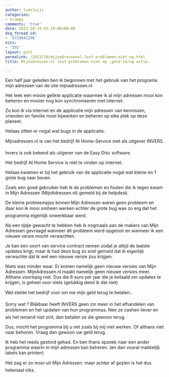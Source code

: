 ```yaml
---
author: tvdsluijs
categories:
- Grumpy
comments: 'true'
date: 2013-10-19 03:19:00+00:00
dsq_thread_id:
- '5733641296'
hits:
- '555'
layout: post
permalink: /2013/10/mijnadressennl-lost-problemen-niet-op.html
title: Mijnadressen.nl lost problemen niet op ,geld terug actie.

---
```

Een half jaar geleden ben ik begonnen met het gebruik van het programa mijn adressen van de site mijnadressen.nl

Het leek een mooie gelikte applicatie waarmee ik al mijn adressen mooi kon beheren en mooier nog kon synchroniseren met internet.

Zo kon ik via internet en de applicatie mijn adressen van kennissen, vrienden en familie mooi bijwerken en beheren op elke plek op deze planeet.

Helaas zitten er nogal wat bugs in de applicatie.

Mijnadressen.nl is van het bedrijf At Home-Service met als uitgever INVERS. 

Invers is ook bekend als uitgever van de Easy Disc software.

Het bedrijf At Home Service is niet te vinden op internet.

Helaas kwamen er bij het gebruik van de applicatie nogal wat kleine en 1 grote bug naar boven.

Zoals een goed gebruiker heb ik de problemen en fouten die ik tegen kwam in Mijn Adressen (MijnAdressen.nl) gemeld bij de helpdesk.

De kleine probleempjes binnen Mijn Adressen waren geen probleem en daar kon ik mooi omheen werken echter de grote bug was zo erg dat het programma eigenlijk onwerkbaar werd.

Na een tijdje gewacht te hebben heb ik nogmaals aan de makers van Mijn Adressen gevraagd wanneer dit probleem werd opgelost en wanneer ik een nieuwe versie mocht verwachten. 

Je kan een soort van service contract nemen zodat je altijd de laatste updates krigt, maar ik had deze bug zo snel gemeld dat ik eigenlijk verwachte dat ik wel een nieuwe versie zou krijgen.

Niets was minder waar. Er komen namelijk geen nieuwe versies van Mijn Adressen. MijnAdressen.nl maakt namelijk geen nieuwe versies meer. Althans voorlopig niet. Dus die 6 euro per jaar die je betaald om updates te krijgen, is geheel voor niets (gelukkig deed ik dat niet)

Wel stelde het bedrijf voor om me mijn geld terug te betalen..

Sorry wat ? Blijkbaar heeft INVERS geen zin meer in het afhandelen van problemen en het updaten van hun programmas. Nee ze cashen liever en als het iemand niet zint, dan betalen ze die gewoon terug.

Dus, mocht het programma bij u net zoals bij mij niet werken. Of althans niet naar behoren. Vraag dan gewoon uw geld terug.

Ik heb het reeds gestord gehad. En ben thans opzoek naar een ander programma waarin in mijn adressen kan beheren. (en dan vooral makkelijk labels kan printen)

Het zag er zo mooi uit Mijn Adressen. maar achter af gezien is het dus helemaal niks.